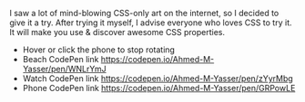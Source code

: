 I saw a lot of mind-blowing CSS-only art on the internet, so I decided to give it a try. After trying it myself, I advise everyone who loves CSS to try it. It will make you use & discover awesome CSS properties.

* Hover or click the phone to stop rotating
* Beach CodePen link https://codepen.io/Ahmed-M-Yasser/pen/WNLrYmJ
* Watch CodePen link https://codepen.io/Ahmed-M-Yasser/pen/zYyrMbg
* Phone CodePen link https://codepen.io/Ahmed-M-Yasser/pen/GRPowLE

